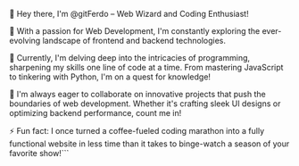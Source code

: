 👋 Hey there, I'm @gitFerdo – Web Wizard and Coding Enthusiast!

👀 With a passion for Web Development, I'm constantly exploring the ever-evolving landscape of frontend and backend technologies.

🌱 Currently, I'm delving deep into the intricacies of programming, sharpening my skills one line of code at a time. From mastering JavaScript to tinkering with Python, I'm on a quest for knowledge!

💞️ I'm always eager to collaborate on innovative projects that push the boundaries of web development. Whether it's crafting sleek UI designs or optimizing backend performance, count me in!

⚡ Fun fact: I once turned a coffee-fueled coding marathon into a fully functional website in less time than it takes to binge-watch a season of your favorite show!``` 

